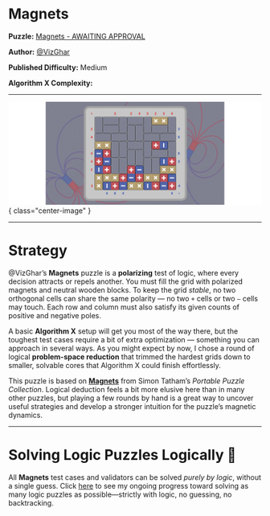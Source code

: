 # Magnets

__Puzzle:__ [Magnets - AWAITING APPROVAL](https://www.codingame.com/contribute/community)

__Author:__ [@VizGhar](https://www.codingame.com/profile/c152bee9fe8dc90ac4f6b84505b59ebb9086993)

__Published Difficulty:__ Medium

__Algorithm X Complexity:__ 

---

![Magnets](Magnets.png){ class="center-image" }

---

# Strategy

@VizGhar’s **Magnets** puzzle is a **polarizing** test of logic, where every decision attracts or repels another. You must fill the grid with polarized magnets and neutral wooden blocks. To keep the grid *stable*, no two orthogonal cells can share the same polarity — no two `+` cells or two `–` cells may touch. Each row and column must also satisfy its given counts of positive and negative poles.

A basic **Algorithm X** setup will get you most of the way there, but the toughest test cases require a bit of extra optimization — something you can approach in several ways. As you might expect by now, I chose a round of logical **problem-space reduction** that trimmed the hardest grids down to smaller, solvable cores that Algorithm X could finish effortlessly.

This puzzle is based on [**Magnets**](https://www.chiark.greenend.org.uk/~sgtatham/puzzles/js/magnets.html) from Simon Tatham’s *Portable Puzzle Collection*. Logical deduction feels a bit more elusive here than in many other puzzles, but playing a few rounds by hand is a great way to uncover useful strategies and develop a stronger intuition for the puzzle’s magnetic dynamics.

---

# Solving Logic Puzzles Logically 💯

All **Magnets** test cases and validators can be solved *purely by logic*, without a single guess. Click [here](../24-odds-and-ends/01-solving-with-logic-only.md) to see my ongoing progress toward solving as many logic puzzles as possible—strictly with logic, no guessing, no backtracking.

<BR>